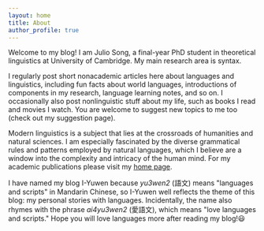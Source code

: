 ```yaml
---
layout: home
title: About
author_profile: true
---
```


Welcome to my blog! I am Julio Song, a final-year PhD student in theoretical linguistics at University of Cambridge. My main research area is syntax.

I regularly post short nonacademic articles here about languages and linguistics, including fun facts about world languages, introductions of components in my research, language learning notes, and so on. I occasionally also post nonlinguistic stuff about my life, such as books I read and movies I watch. You are welcome to suggest new topics to me too (check out my suggestion page).

Modern linguistics is a subject that lies at the crossroads of humanities and natural sciences. I am especially fascinated by the diverse grammatical rules and patterns employed by natural languages, which I believe are a window into the complexity and intricacy of the human mind. For my academic publications please visit my [home page](https://juliosong.github.io).

I have named my blog I-Yuwen because _yu3wen2_ (語文) means "languages and scripts" in Mandarin Chinese, so I-Yuwen well reflects the theme of this blog: my personal stories with languages. Incidentally, the name also rhymes with the phrase _ai4yu3wen2_ (愛語文), which means "love languages and scripts." Hope you will love languages more after reading my blog!😃
